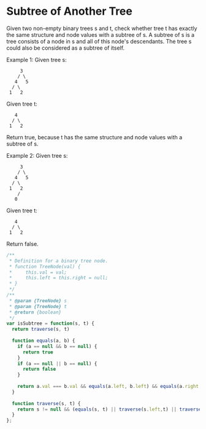 # Subtree of Another Tree

Given two non-empty binary trees s and t, check whether tree t has exactly the same structure and node values with a subtree of s. A subtree of s is a tree consists of a node in s and all of this node's descendants. The tree s could also be considered as a subtree of itself.

Example 1:
Given tree s:

         3
        / \
       4   5
      / \
     1   2

Given tree t:

       4 
      / \
     1   2

Return true, because t has the same structure and node values with a subtree of s.

Example 2:
Given tree s:

         3
        / \
       4   5
      / \
     1   2
        /
       0

Given tree t:

       4
      / \
     1   2

Return false.


```JavaScript
/**
 * Definition for a binary tree node.
 * function TreeNode(val) {
 *     this.val = val;
 *     this.left = this.right = null;
 * }
 */
/**
 * @param {TreeNode} s
 * @param {TreeNode} t
 * @return {boolean}
 */
var isSubtree = function(s, t) {
  return traverse(s, t)
  
  function equals(a, b) {
    if (a == null && b == null) {
      return true
    }
    if (a == null || b == null) {
      return false
    }
    
    return a.val === b.val && equals(a.left, b.left) && equals(a.right, b.right)
  }
  
  function traverse(s, t) {
    return s != null && (equals(s, t) || traverse(s.left,t) || traverse(s.right,t))
  }
};
```